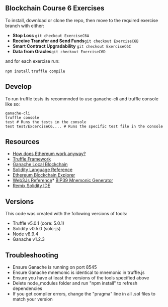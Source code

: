## Blockchain Course 6 Exercises

To install, download or clone the repo, then move to the required exercise branch with either:

* **Stop Loss** `git checkout ExerciseC6A`
* **Receive Transfer and Send Funds**`git checkout ExerciseC6B`
* **Smart Contract Upgradability** `git checkout ExerciseC6C`
* **Data from Oracles**`git checkout ExerciseC6D`

and for each exercise run:

`npm install`
`truffle compile`

## Develop

To run truffle tests its recommnded to use ganache-cli and truffle console like so:

```
ganache-cli
truffle console
test # Runs the tests in the console
test test/ExcerciseC6.... # Runs the specific test file in the console
```

## Resources

* [How does Ethereum work anyway?](https://medium.com/@preethikasireddy/how-does-ethereum-work-anyway-22d1df506369)
* [Truffle Framework](http://truffleframework.com/)
* [Ganache Local Blockchain](http://truffleframework.com/ganache/)
* [Solidity Language Reference](http://solidity.readthedocs.io/en/v0.4.24/)
* [Ethereum Blockchain Explorer](https://etherscan.io/)
* [Web3Js Reference](https://github.com/ethereum/wiki/wiki/JavaScript-API)* [BIP39 Mnemonic Generator](https://iancoleman.io/bip39/)
* [Remix Solidity IDE](https://remix.ethereum.org/)

## Versions

This code was created with the following versions of tools:

* Truffle v5.0.1 (core: 5.0.1)
* Solidity v0.5.0 (solc-js)
* Node v8.9.4
* Ganache v1.2.3

## Troubleshooting

* Ensure Ganache is running on port 8545
* Ensure Ganache mnemonic is identical to mnemonic in truffle.js
* Ensure you have at least the versions of the tools specified above
* Delete node_modules folder and run "npm install" to refresh dependencies
* If you get compiler errors, change the "pragma" line in all .sol files to match your version

